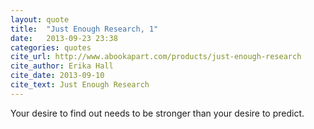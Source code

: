 ```yaml
---
layout: quote
title:  "Just Enough Research, 1"
date:   2013-09-23 23:38
categories: quotes
cite_url: http://www.abookapart.com/products/just-enough-research
cite_author: Erika Hall
cite_date: 2013-09-10
cite_text: Just Enough Research
---
```


Your desire to find out needs to be stronger than your desire to predict.